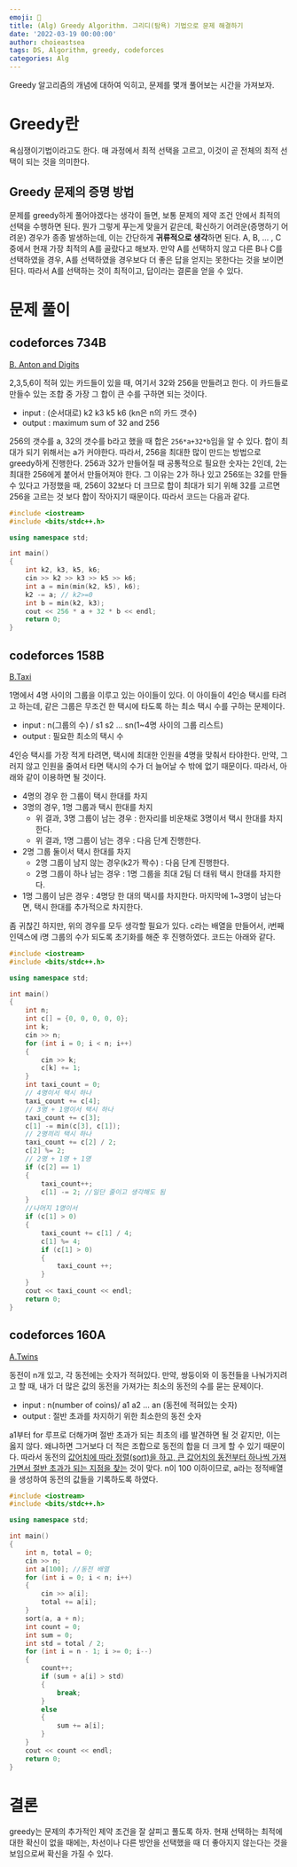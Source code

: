 ```yaml
---
emoji: 😬
title: (Alg) Greedy Algorithm. 그리디(탐욕) 기법으로 문제 해결하기
date: '2022-03-19 00:00:00'
author: choieastsea
tags: DS, Algorithm, greedy, codeforces
categories: Alg
---
```


Greedy 알고리즘의 개념에 대하여 익히고, 문제를 몇개 풀어보는 시간을 가져보자.

# Greedy란

욕심쟁이기법이라고도 한다. 매 과정에서 최적 선택을 고르고, 이것이 곧 전체의 최적 선택이 되는 것을 의미한다.

## Greedy 문제의 증명 방법

문제를 greedy하게 풀어야겠다는 생각이 들면, 보통 문제의 제약 조건 안에서 최적의 선택을 수행하면 된다. 뭔가 그렇게 푸는게 맞을거 같은데, 확신하기 어려운(증명하기 어려운) 경우가 종종 발생하는데, 이는 간단하게 **귀류적으로 생각**하면 된다. A, B, ... , C 중에서 현재 가장 최적의 A를 골랐다고 해보자. 만약 A를 선택하지 않고 다른 B나 C를 선택하였을 경우, A를 선택하였을 경우보다 더 좋은 답을 얻지는 못한다는 것을 보이면 된다. 따라서 A를 선택하는 것이 최적이고, 답이라는 결론을 얻을 수 있다.

# 문제 풀이

## codeforces 734B

[B. Anton and Digits](https://codeforces.com/problemset/problem/734/B)

2,3,5,6이 적혀 있는 카드들이 있을 때, 여기서 32와 256을 만들려고 한다. 이 카드들로 만들수 있는 조합 중 가장 그 합이 큰 수를 구하면 되는 것이다.

- input : (순서대로) k2 k3 k5 k6 (kn은 n의 카드 갯수) 
- output : maximum sum of 32 and 256

256의 갯수를 a, 32의 갯수를 b라고 했을 때 합은 `256*a+32*b`임을 알 수 있다. 합이 최대가 되기 위해서는 a가 커야한다. 따라서, 256을 최대한 많이 만드는 방법으로 greedy하게 진행한다. 256과 32가 만들어질 때 공통적으로 필요한 숫자는 2인데, 2는 최대한 256에게 붙어서 만들어져야 한다. 그 이유는 2가 하나 있고 256또는 32를 만들 수 있다고 가정했을 때, 256이 32보다 더 크므로 합이 최대가 되기 위해 32를 고르면 256을 고르는 것 보다 합이 작아지기 때문이다. 따라서 코드는 다음과 같다.

```cpp
#include <iostream>
#include <bits/stdc++.h>

using namespace std;

int main()
{
    int k2, k3, k5, k6;
    cin >> k2 >> k3 >> k5 >> k6;
    int a = min(min(k2, k5), k6);
    k2 -= a; // k2>=0
    int b = min(k2, k3);
    cout << 256 * a + 32 * b << endl;
    return 0;
}
```



## codeforces 158B

[B.Taxi](https://codeforces.com/problemset/problem/158/B)

1명에서 4명 사이의 그룹을 이루고 있는 아이들이 있다. 이 아이들이 4인승 택시를 타려고 하는데, 같은 그룹은 무조건 한 택시에 타도록 하는 최소 택시 수를 구하는 문제이다.

- input : n(그룹의 수) / s1 s2 ... sn(1~4명 사이의 그룹 리스트)
- output : 필요한 최소의 택시 수

4인승 택시를 가장 적게 타려면, 택시에 최대한 인원을 4명을 맞춰서 타야한다. 만약, 그러지 않고 인원을 줄여서 타면 택시의 수가 더 늘어날 수 밖에 없기 때문이다. 따라서, 아래와 같이 이용하면 될 것이다.

- 4명의 경우 한 그룹이 택시 한대를 차지
- 3명의 경우, 1명 그룹과 택시 한대를 차지
  - 위 결과, 3명 그룹이 남는 경우 : 한자리를 비운채로 3명이서 택시 한대를 차지한다.
  - 위 결과, 1명 그룹이 남는 경우 : 다음 단계 진행한다.
- 2명 그룹 둘이서 택시 한대를 차지
  - 2명 그룹이 남지 않는 경우(k2가 짝수) : 다음 단계 진행한다.
  - 2명 그룹이 하나 남는 경우 : 1명 그룹을 최대 2팀 더 태워 택시 한대를 차지한다.
- 1명 그룹이 남은 경우 : 4명당 한 대의 택시를 차지한다. 마지막에 1~3명이 남는다면, 택시 한대를 추가적으로 차지한다.

좀 귀찮긴 하지만, 위의 경우를 모두 생각할 필요가 있다. c라는 배열을 만들어서, i번째 인덱스에 i명 그룹의 수가 되도록 초기화를 해준 후 진행하였다. 코드는 아래와 같다.

```cpp
#include <iostream>
#include <bits/stdc++.h>

using namespace std;

int main()
{
    int n;
    int c[] = {0, 0, 0, 0, 0};
    int k;
    cin >> n;
    for (int i = 0; i < n; i++)
    {
        cin >> k;
        c[k] += 1;
    }
    int taxi_count = 0;
  	// 4명이서 택시 하나
  	taxi_count += c[4];
  	// 3명 + 1명이서 택시 하나
    taxi_count += c[3];
    c[1] -= min(c[3], c[1]);
  	// 2명끼리 택시 하나
    taxi_count += c[2] / 2;
    c[2] %= 2;
    // 2명 + 1명 + 1명
    if (c[2] == 1)
    {
        taxi_count++;
        c[1] -= 2; //일단 줄이고 생각해도 됨
    }
    //나머지 1명이서 
    if (c[1] > 0)
    {
        taxi_count += c[1] / 4;
        c[1] %= 4;
        if (c[1] > 0)
        {
            taxi_count ++;
        }
    }
    cout << taxi_count << endl;
    return 0;
}
```



## codeforces 160A

[A.Twins](https://codeforces.com/problemset/problem/160/A)

동전이 n개 있고, 각 동전에는 숫자가 적혀있다. 만약, 쌍둥이와 이 동전들을 나눠가지려고 할 때, 내가 더 많은 값의 동전을 가져가는 최소의 동전의 수를 묻는 문제이다.

- input : n(number of coins)/ a1  a2  ...   an (동전에 적혀있는 숫자)
- output : 절반 초과를 차지하기 위한 최소한의 동전 숫자

a1부터 for 루프로 더해가며 절반 초과가 되는 최초의 i를 발견하면 될 것 같지만, 이는 옳지 않다. 왜냐하면 그거보다 더 적은 조합으로 동전의 합을 더 크게 할 수 있기 때문이다. 따라서 동전의 <u>값어치에 따라 정렬(sort)을 하고, 큰 값어치의 동전부터 하나씩 가져가면서 절반 초과가 되는 지점을 찾는</u> 것이 맞다. n이 100 이하이므로, a라는 정적배열을 생성하여 동전의 값들을 기록하도록 하였다.

```cpp
#include <iostream>
#include <bits/stdc++.h>

using namespace std;

int main()
{
    int n, total = 0;
    cin >> n;
    int a[100];	//동전 배열
    for (int i = 0; i < n; i++)
    {
        cin >> a[i];
        total += a[i];
    }
    sort(a, a + n);
    int count = 0;
    int sum = 0;
    int std = total / 2;
    for (int i = n - 1; i >= 0; i--)
    {
        count++;
        if (sum + a[i] > std)
        {
            break;
        }
        else
        {
            sum += a[i];
        }
    }
    cout << count << endl;
    return 0;
}
```

# 결론

greedy는 문제의 추가적인 제약 조건을 잘 살피고 풀도록 하자. 현재 선택하는 최적에 대한 확신이 없을 때에는, 차선이나 다른 방안을 선택했을 때 더 좋아지지 않는다는 것을 보임으로써 확신을 가질 수 있다.

